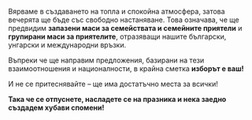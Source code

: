 Вярваме в създаването на топла и спокойна атмосфера, затова вечерята ще бъде със свободно настаняване. Това означава, че ще предвидим **запазени маси за семействата и семейните приятели** и **групирани маси за приятелите**, отразяващи нашите български, унгарски и международни връзки.

Въпреки че ще направим предложения, базирани на тези взаимоотношения и националности, в крайна сметка **изборът е ваш!**

И не се притеснявайте – ще има достатъчно места за всички!

**Така че се отпуснете, насладете се на празника и нека заедно създадем хубави спомени!**

